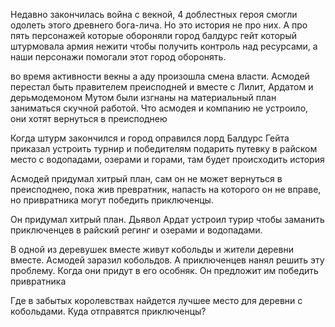 
Недавно закончилась война с векной, 4 доблестных героя смогли одолеть этого древнего бога-лича. Но это история не про них. А про пять персонажей которые обороняли город балдурс гейт который штурмовала армия нежити чтобы получить контроль над ресурсами, а наши персонажи помогали этот город оборонять. 

во время активности векны а аду произошла смена власти. Асмодей перестал быть правителем преисподней и вместе с Лилит, Ардатом и дерьмодемоном Мутом были изгнаны на материальный план заниматься скучной работой. Что асмодея и компанию не устроило, они хотят вернуться в преисподнею

Когда штурм закончился и город оправился лорд Балдурс Гейта приказал устроить турнир и победителям подарить путевку в райском место с водопадами, озерами и горами, там будет происходить история

Асмодей придумал хитрый план, сам он не может вернуться в преисподнею, пока жив превратник, напасть на которого он не вправе, но привратника могут победить приключенцы.

Он придумал хитрый план. Дьявол Ардат устроил турир чтобы заманить приключенцев в райский регинг и озерами и водопадами.

В одной из деревушек вместе живут кобольды и жители деревни вместе. Асмодей заразил кобольдов. А приключенцев нанял решить эту проблему. Когда они придут в его особняк. Он предложит им победить привратника

Где в забытых королевствах найдется лучшее место для деревни с кобольдами. Куда отправятся приключенцы?